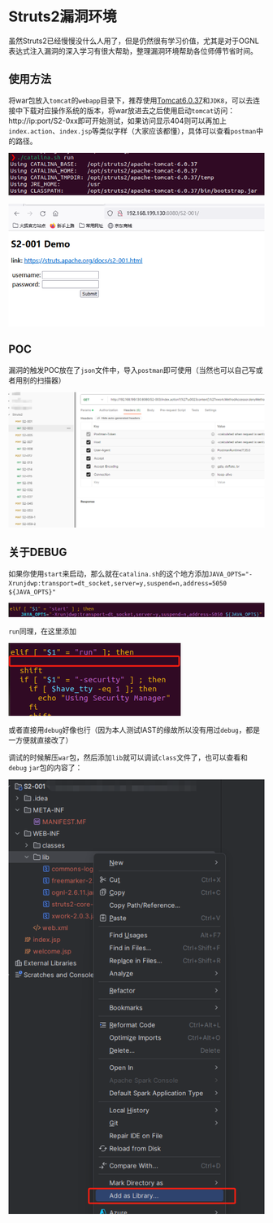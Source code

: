 # Struts2漏洞环境

虽然Struts2已经慢慢没什么人用了，但是仍然很有学习价值，尤其是对于OGNL表达式注入漏洞的深入学习有很大帮助，整理漏洞环境帮助各位师傅节省时间。

## 使用方法

将war包放入`tomcat`的`webapp`目录下，推荐使用[Tomcat6.0.37](https://archive.apache.org/dist/tomcat/tomcat-6/v6.0.37/bin/)和`JDK8`，可以去连接中下载对应操作系统的版本，将war放进去之后使用启动`tomcat`访问：http://ip:port/S2-0xx即可开始测试，如果访问显示404则可以再加上`index.action`、`index.jsp`等类似字样（大家应该都懂），具体可以查看`postman`中的路径。

![image-20231120113159261](assets/image-20231120113159261.png)

![image-20231120113236213](assets/image-20231120113236213.png)



## POC

漏洞的触发POC放在了`json`文件中，导入`postman`即可使用（当然也可以自己写或者用别的扫描器）

![image-20231120113540450](assets/image-20231120113540450.png)

## 关于DEBUG

如果你使用`start`来启动，那么就在`catalina.sh`的这个地方添加`JAVA_OPTS="-Xrunjdwp:transport=dt_socket,server=y,suspend=n,address=5050 ${JAVA_OPTS}"`

![image-20231120113622638](assets/image-20231120113622638.png)

`run`同理，在这里添加

![image-20231120113957423](assets/image-20231120113957423.png)

或者直接用`debug`好像也行（因为本人测试IAST的缘故所以没有用过`debug`，都是一方便就直接改了）

调试的时候解压`war`包，然后添加`lib`就可以调试`class`文件了，也可以查看和`debug` `jar`包的内容了：

![image-20231120115805524](assets/image-20231120115805524-1700452913924-1.png)